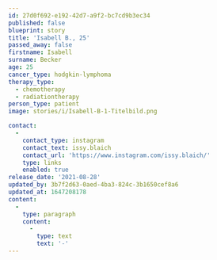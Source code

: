 ```yaml
---
id: 27d0f692-e192-42d7-a9f2-bc7cd9b3ec34
published: false
blueprint: story
title: 'Isabell B., 25'
passed_away: false
firstname: Isabell
surname: Becker
age: 25
cancer_type: hodgkin-lymphoma
therapy_type:
  - chemotherapy
  - radiationtherapy
person_type: patient
image: stories/i/Isabell-B-1-Titelbild.png

contact:
  -
    contact_type: instagram
    contact_text: issy.blaich
    contact_url: 'https://www.instagram.com/issy.blaich/'
    type: links
    enabled: true
release_date: '2021-08-28'
updated_by: 3b7f2d63-0aed-4ba3-824c-3b1650cef8a6
updated_at: 1647208178
content:
  -
    type: paragraph
    content:
      -
        type: text
        text: '-'
---
```

